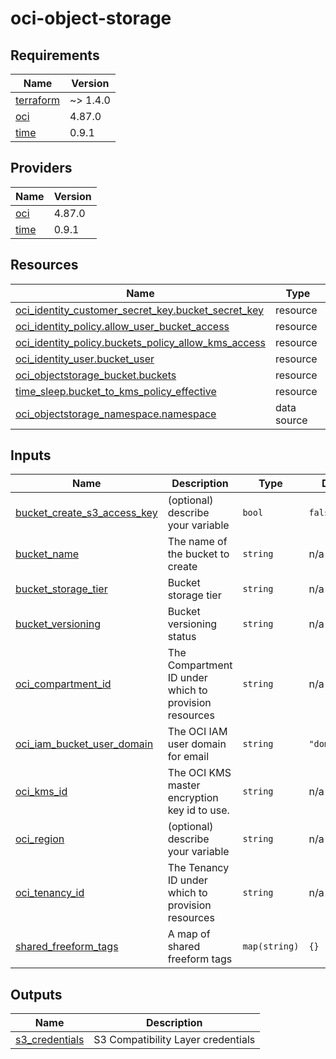 # oci-object-storage

<!-- BEGINNING OF PRE-COMMIT-TERRAFORM DOCS HOOK -->
## Requirements

| Name | Version |
|------|---------|
| <a name="requirement_terraform"></a> [terraform](#requirement\_terraform) | ~> 1.4.0 |
| <a name="requirement_oci"></a> [oci](#requirement\_oci) | 4.87.0 |
| <a name="requirement_time"></a> [time](#requirement\_time) | 0.9.1 |

## Providers

| Name | Version |
|------|---------|
| <a name="provider_oci"></a> [oci](#provider\_oci) | 4.87.0 |
| <a name="provider_time"></a> [time](#provider\_time) | 0.9.1 |

## Resources

| Name | Type |
|------|------|
| [oci_identity_customer_secret_key.bucket_secret_key](https://registry.terraform.io/providers/oracle/oci/4.87.0/docs/resources/identity_customer_secret_key) | resource |
| [oci_identity_policy.allow_user_bucket_access](https://registry.terraform.io/providers/oracle/oci/4.87.0/docs/resources/identity_policy) | resource |
| [oci_identity_policy.buckets_policy_allow_kms_access](https://registry.terraform.io/providers/oracle/oci/4.87.0/docs/resources/identity_policy) | resource |
| [oci_identity_user.bucket_user](https://registry.terraform.io/providers/oracle/oci/4.87.0/docs/resources/identity_user) | resource |
| [oci_objectstorage_bucket.buckets](https://registry.terraform.io/providers/oracle/oci/4.87.0/docs/resources/objectstorage_bucket) | resource |
| [time_sleep.bucket_to_kms_policy_effective](https://registry.terraform.io/providers/hashicorp/time/0.9.1/docs/resources/sleep) | resource |
| [oci_objectstorage_namespace.namespace](https://registry.terraform.io/providers/oracle/oci/4.87.0/docs/data-sources/objectstorage_namespace) | data source |

## Inputs

| Name | Description | Type | Default | Required |
|------|-------------|------|---------|:--------:|
| <a name="input_bucket_create_s3_access_key"></a> [bucket\_create\_s3\_access\_key](#input\_bucket\_create\_s3\_access\_key) | (optional) describe your variable | `bool` | `false` | no |
| <a name="input_bucket_name"></a> [bucket\_name](#input\_bucket\_name) | The name of the bucket to create | `string` | n/a | yes |
| <a name="input_bucket_storage_tier"></a> [bucket\_storage\_tier](#input\_bucket\_storage\_tier) | Bucket storage tier | `string` | n/a | yes |
| <a name="input_bucket_versioning"></a> [bucket\_versioning](#input\_bucket\_versioning) | Bucket versioning status | `string` | n/a | yes |
| <a name="input_oci_compartment_id"></a> [oci\_compartment\_id](#input\_oci\_compartment\_id) | The Compartment ID under which to provision resources | `string` | n/a | yes |
| <a name="input_oci_iam_bucket_user_domain"></a> [oci\_iam\_bucket\_user\_domain](#input\_oci\_iam\_bucket\_user\_domain) | The OCI IAM user domain for email | `string` | `"domain.com"` | no |
| <a name="input_oci_kms_id"></a> [oci\_kms\_id](#input\_oci\_kms\_id) | The OCI KMS master encryption key id to use. | `string` | n/a | yes |
| <a name="input_oci_region"></a> [oci\_region](#input\_oci\_region) | (optional) describe your variable | `string` | n/a | yes |
| <a name="input_oci_tenancy_id"></a> [oci\_tenancy\_id](#input\_oci\_tenancy\_id) | The Tenancy ID under which to provision resources | `string` | n/a | yes |
| <a name="input_shared_freeform_tags"></a> [shared\_freeform\_tags](#input\_shared\_freeform\_tags) | A map of shared freeform tags | `map(string)` | `{}` | no |

## Outputs

| Name | Description |
|------|-------------|
| <a name="output_s3_credentials"></a> [s3\_credentials](#output\_s3\_credentials) | S3 Compatibility Layer credentials |
<!-- END OF PRE-COMMIT-TERRAFORM DOCS HOOK -->
